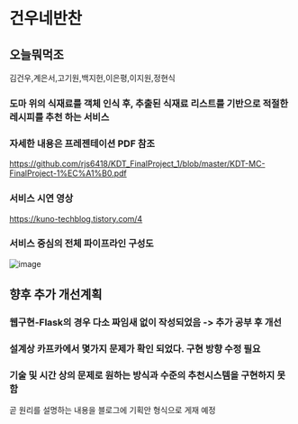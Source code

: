 # 건우네반찬
## 오늘뭐먹조
김건우,계은서,고기원,백지헌,이은평,이지원,정현식

### 도마 위의 식재료를 객체 인식 후, 추출된 식재료 리스트를 기반으로 적절한 레시피를 추천 하는 서비스




### 자세한 내용은 프레젠테이션 PDF 참조
https://github.com/rjs6418/KDT_FinalProject_1/blob/master/KDT-MC-FinalProject-1%EC%A1%B0.pdf
### 서비스 시연 영상
https://kuno-techblog.tistory.com/4
### 서비스 중심의 전체 파이프라인 구성도
![image](https://user-images.githubusercontent.com/101792115/189577798-e11153b7-adaf-4ff5-be22-dc862cc7b827.png)



## 향후 추가 개선계획

### 웹구현-Flask의 경우 다소 짜임새 없이 작성되었음 -> 추가 공부 후 개선 
### 설계상 카프카에서 몇가지 문제가 확인 되었다. 구현 방향 수정 필요
### 기술 및 시간 상의 문제로 원하는 방식과 수준의 추천시스템을 구현하지 못함
곧 원리를 설명하는 내용을 블로그에 기획안 형식으로 게재 예정
